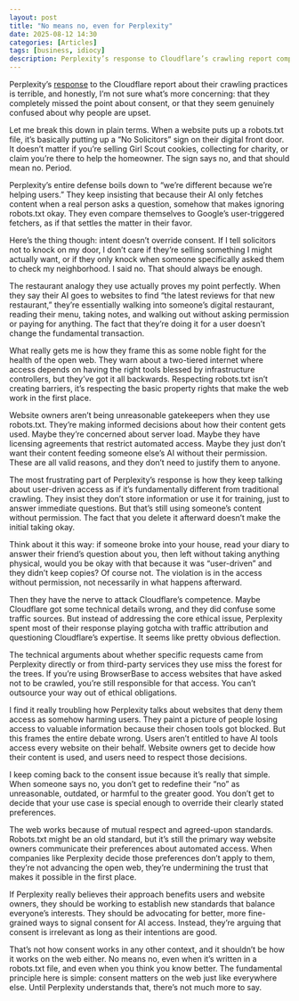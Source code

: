 ```yaml
---
layout: post
title: "No means no, even for Perplexity"
date: 2025-08-12 14:30
categories: [Articles]
tags: [business, idiocy]
description: Perplexity’s response to Cloudflare’s crawling report completely misses the point about digital consent. When websites say no through robots.txt, that should mean no.
---
```


Perplexity’s [response](https://www.perplexity.ai/hub/blog/agents-or-bots-making-sense-of-ai-on-the-open-web) to the Cloudflare report about their crawling practices is terrible, and honestly, I’m not sure what’s more concerning: that they completely missed the point about consent, or that they seem genuinely confused about why people are upset.

Let me break this down in plain terms. When a website puts up a robots.txt file, it’s basically putting up a “No Solicitors” sign on their digital front door. It doesn’t matter if you’re selling Girl Scout cookies, collecting for charity, or claim you’re there to help the homeowner. The sign says no, and that should mean no. Period.

Perplexity’s entire defense boils down to “we’re different because we’re helping users.” They keep insisting that because their AI only fetches content when a real person asks a question, somehow that makes ignoring robots.txt okay. They even compare themselves to Google’s user-triggered fetchers, as if that settles the matter in their favor.

Here’s the thing though: intent doesn’t override consent. If I tell solicitors not to knock on my door, I don’t care if they’re selling something I might actually want, or if they only knock when someone specifically asked them to check my neighborhood. I said no. That should always be enough.

The restaurant analogy they use actually proves my point perfectly. When they say their AI goes to websites to find “the latest reviews for that new restaurant,” they’re essentially walking into someone’s digital restaurant, reading their menu, taking notes, and walking out without asking permission or paying for anything. The fact that they’re doing it for a user doesn’t change the fundamental transaction.

What really gets me is how they frame this as some noble fight for the health of the open web. They warn about a two-tiered internet where access depends on having the right tools blessed by infrastructure controllers, but they’ve got it all backwards. Respecting robots.txt isn’t creating barriers, it’s respecting the basic property rights that make the web work in the first place.

Website owners aren’t being unreasonable gatekeepers when they use robots.txt. They’re making informed decisions about how their content gets used. Maybe they’re concerned about server load. Maybe they have licensing agreements that restrict automated access. Maybe they just don’t want their content feeding someone else’s AI without their permission. These are all valid reasons, and they don’t need to justify them to anyone.

The most frustrating part of Perplexity’s response is how they keep talking about user-driven access as if it’s fundamentally different from traditional crawling. They insist they don’t store information or use it for training, just to answer immediate questions. But that’s still using someone’s content without permission. The fact that you delete it afterward doesn’t make the initial taking okay.

Think about it this way: if someone broke into your house, read your diary to answer their friend’s question about you, then left without taking anything physical, would you be okay with that because it was “user-driven” and they didn’t keep copies? Of course not. The violation is in the access without permission, not necessarily in what happens afterward.

Then they have the nerve to attack Cloudflare’s competence. Maybe Cloudflare got some technical details wrong, and they did confuse some traffic sources. But instead of addressing the core ethical issue, Perplexity spent most of their response playing gotcha with traffic attribution and questioning Cloudflare’s expertise. It seems like pretty obvious deflection.

The technical arguments about whether specific requests came from Perplexity directly or from third-party services they use miss the forest for the trees. If you’re using BrowserBase to access websites that have asked not to be crawled, you’re still responsible for that access. You can’t outsource your way out of ethical obligations.

I find it really troubling how Perplexity talks about websites that deny them access as somehow harming users. They paint a picture of people losing access to valuable information because their chosen tools got blocked. But this frames the entire debate wrong. Users aren’t entitled to have AI tools access every website on their behalf. Website owners get to decide how their content is used, and users need to respect those decisions.

I keep coming back to the consent issue because it’s really that simple. When someone says no, you don’t get to redefine their “no” as unreasonable, outdated, or harmful to the greater good. You don’t get to decide that your use case is special enough to override their clearly stated preferences.

The web works because of mutual respect and agreed-upon standards. Robots.txt might be an old standard, but it’s still the primary way website owners communicate their preferences about automated access. When companies like Perplexity decide those preferences don’t apply to them, they’re not advancing the open web, they’re undermining the trust that makes it possible in the first place.

If Perplexity really believes their approach benefits users and website owners, they should be working to establish new standards that balance everyone’s interests. They should be advocating for better, more fine-grained ways to signal consent for AI access. Instead, they’re arguing that consent is irrelevant as long as their intentions are good.

That’s not how consent works in any other context, and it shouldn’t be how it works on the web either. No means no, even when it’s written in a robots.txt file, and even when you think you know better. The fundamental principle here is simple: consent matters on the web just like everywhere else. Until Perplexity understands that, there’s not much more to say.
